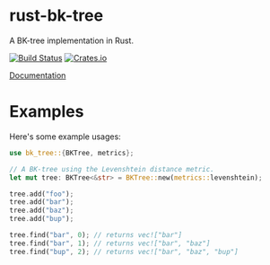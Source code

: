 # rust-bk-tree
A BK-tree implementation in Rust.

[![Build Status](https://travis-ci.org/eugene-bulkin/rust-bk-tree.svg?branch=master)](https://travis-ci.org/eugene-bulkin/rust-bk-tree) [![Crates.io](https://img.shields.io/crates/v/bk-tree.svg)](https://crates.io/crates/bk-tree)

[Documentation](http://eugene-bulkin.github.io/rust-docs/rust-bk-tree/bk_tree/)

# Examples

Here's some example usages:

```rust
use bk_tree::{BKTree, metrics};

// A BK-tree using the Levenshtein distance metric.
let mut tree: BKTree<&str> = BKTree::new(metrics::levenshtein);

tree.add("foo");
tree.add("bar");
tree.add("baz");
tree.add("bup");

tree.find("bar", 0); // returns vec!["bar"]
tree.find("bar", 1); // returns vec!["bar", "baz"]
tree.find("bup", 2); // returns vec!["bar", "baz", "bup"]
```
